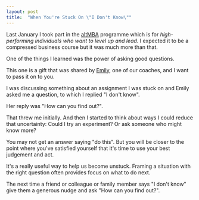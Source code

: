 ```yaml
---
layout: post
title:  "When You're Stuck On \"I Don't Know\""
---
```

Last January I took part in the [altMBA](https://altmba.com/) programme which is for _high-performing individuals who want to level up and lead_. I expected it to be a compressed business course but it was much more than that.

One of the things I learned was the power of asking good questions.

This one is a gift that was shared by [Emily](https://twitter.com/EmilyWBT), one of our coaches, and I want to pass it on to you.

I was discussing something about an assignment I was stuck on and Emily asked me a question, to which I replied "I don't know". 

Her reply was "How can you find out?".

That threw me initially. And then I started to think about ways I could reduce that uncertainty: Could I try an experiment? Or ask someone who might know more?

You may not get an answer saying "do this". But you will be closer to the point where you've satisfied yourself that it's time to use your best judgement and act.

It's a really useful way to help us become unstuck. Framing a situation with the right question often provides focus on what to do next.

The next time a friend or colleague or family member says "I don't know" give them a generous nudge and ask "How can you find out?".
